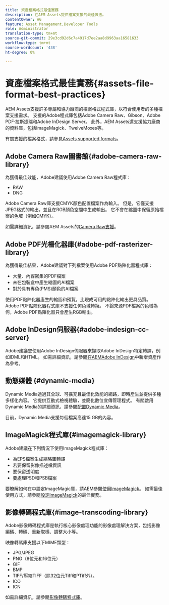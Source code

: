 ```yaml
---
title: 資產檔案格式最佳實務
description: 在AEM Assets提供檔案支援的最佳做法。
contentOwner: AG
feature: Asset Management,Developer Tools
role: Administrator
translation-type: tm+mt
source-git-commit: 29e3cd92d6c7a4917d7ee2aa8d9963aa16581633
workflow-type: tm+mt
source-wordcount: '438'
ht-degree: 0%

---
```



# 資產檔案格式最佳實務{#assets-file-format-best-practices}

AEM Assets支援許多專屬和協力廠商的檔案格式程式庫，以符合使用者的多種檔案支援需求。 支援的Adobe程式庫包括Adobe Camera Raw、Gibson、Adobe PDF·拉斯捷瑞和Adobe InDesign Server。 此外，AEM Assets還支援協力廠商的資料庫，包括ImageMagick、TwelveMoxes等。

有關支援的檔案格式，請參見[Assets supported formats](assets-formats.md)。

## Adobe Camera Raw圖書館{#adobe-camera-raw-library}

為獲得最佳效能，Adobe建議使用Adobe Camera Raw程式庫：

* RAW
* DNG

Adobe Camera Raw庫支援CMYK顏色配置檔案作為輸入。 但是，它僅支援JPEG格式的輸出，並且在RGB顏色空間中生成輸出。 它不會在縮圖中保留原始檔案的色域（例如CMYK）。

如需詳細資訊，請參閱AEM Assets的[Camera Raw支援](camera-raw.md)。

## Adobe PDF光柵化器庫{#adobe-pdf-rasterizer-library}

為獲得最佳結果，Adobe建議對下列檔案使用Adobe PDF點陣化器程式庫：

* 大量、內容密集的PDF檔案
* 未在包裝盒中產生縮圖的AI檔案
* 對於具有專色(PMS)顏色的AI檔案

使用PDF點陣化器產生的縮圖和預覽，比現成可用的點陣化輸出更具品質。 Adobe PDF點陣化器程式庫不支援任何色域轉換。 不論來源PDF檔案的色域為何，Adobe PDF點陣化器只會產生RGB輸出。

## Adobe InDesign伺服器{#adobe-indesign-cc-server}

Adobe建議您使用Adobe InDesign伺服器來擷取Adobe InDesign特定轉譯，例如IDML和HTML。 如需詳細資訊，請參閱[在AEMAdobe InDesign](managing-linked-subassets.md#add-aem-assets-as-references-in-adobe-indesign)中新增資產作為參考。

## 動態媒體  {#dynamic-media}

Dynamic Media透過其全球、可擴充且最佳化效能的網路，即時產生並提供多種多樣化內容。 它提供互動式檢視體驗，並簡化數位宣傳管理程式。 有關啟用Dynamic Media的詳細資訊，請參閱[配置Dynamic Media](config-dynamic.md)。

目前，Dynamic Media支援每個檔案高達15 GB的內容。

## ImageMagick程式庫{#imagemagick-library}

Adobe建議在下列情況下使用ImageMagick程式庫：

* 為EPS檔案生成縮略圖轉譯
* 若要保留影像描述檔資訊
* 要保留透明度
* 要處理PSD和PSB檔案

要瞭解如何在中設定ImageMagic庫，請AEM參閱[使用ImageMagick](media-handlers.md#an-example-using-imagemagick)。 如需最佳使用方式，請參閱[設定ImageMagick](best-practices-for-imagemagick.md)的最佳實務。

## 影像轉碼程式庫{#image-transcoding-library}

Adobe影像轉碼程式庫是執行核心影像處理功能的影像處理解決方案，包括影像編碼、轉碼、重新取樣、調整大小等。

映像轉碼庫支援以下MIME類型：

* JPG/JPEG
* PNG（8位元和16位元）
* GIF
* BMP
* TIFF/壓縮TIFF（除32位元Tiff和PTiff外）。
* ICO
* ICN

如需詳細資訊，請參閱[影像轉碼程式庫](imaging-transcoding-library.md)。
